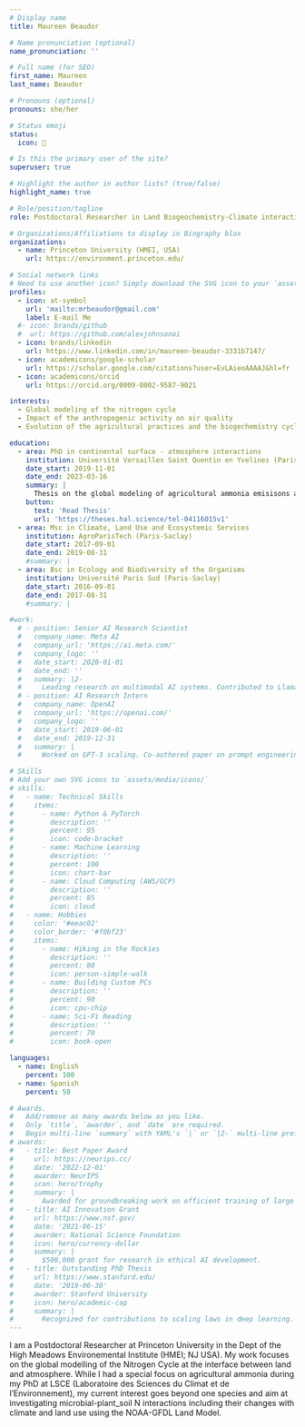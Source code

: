 ```yaml
---
# Display name
title: Maureen Beaudor

# Name pronunciation (optional)
name_pronunciation: ''

# Full name (for SEO)
first_name: Maureen
last_name: Beaudor

# Pronouns (optional)
pronouns: she/her

# Status emoji
status:
  icon: 🚀

# Is this the primary user of the site?
superuser: true

# Highlight the author in author lists? (true/false)
highlight_name: true

# Role/position/tagline
role: Postdoctoral Researcher in Land Biogeochemistry-Climate interactions

# Organizations/Affiliations to display in Biography blox
organizations:
  - name: Princeton University (HMEI, USA)
    url: https://environment.princeton.edu/

# Social network links
# Need to use another icon? Simply download the SVG icon to your `assets/media/icons/` folder.
profiles:
  - icon: at-symbol
    url: 'mailto:mrbeaudor@gmail.com'
    label: E-mail Me
  #- icon: brands/github
  #  url: https://github.com/alexjohnsonai
  - icon: brands/linkedin
    url: https://www.linkedin.com/in/maureen-beaudor-3331b7147/
  - icon: academicons/google-scholar
    url: https://scholar.google.com/citations?user=EvLAieoAAAAJ&hl=fr
  - icon: academicons/orcid
    url: https://orcid.org/0009-0002-9587-9021

interests:
  - Global modeling of the nitrogen cycle
  - Impact of the anthropogenic activity on air quality
  - Evolution of the agricultural practices and the biogechemistry cycles 

education:
  - area: PhD in continental surface - atmosphere interactions
    institution: Université Versailles Saint Quentin en Yvelines (Paris-Saclay)
    date_start: 2019-11-01
    date_end: 2023-03-16
    summary: |
      Thesis on the global modeling of agricultural ammonia emisisons and their impacts on atmospheric chemistry and climate
    button:
      text: 'Read Thesis'
      url: 'https://theses.hal.science/tel-04116015v1'
  - area: Msc in Climate, Land Use and Ecosystemic Services
    institution: AgroParisTech (Paris-Saclay)
    date_start: 2017-09-01
    date_end: 2019-08-31
    #summary: |
  - area: Bsc in Ecology and Biodiversity of the Organisms
    institution: Université Paris Sud (Paris-Saclay)
    date_start: 2016-09-01
    date_end: 2017-08-31
    #summary: |

#work:
  # - position: Senior AI Research Scientist
  #   company_name: Meta AI
  #   company_url: 'https://ai.meta.com/'
  #   company_logo: ''
  #   date_start: 2020-01-01
  #   date_end: ''
  #   summary: |2-
  #     Leading research on multimodal AI systems. Contributed to Llama 2 and other open-source models. 50+ citations in 3 years.
  # - position: AI Research Intern
  #   company_name: OpenAI
  #   company_url: 'https://openai.com/'
  #   company_logo: ''
  #   date_start: 2019-06-01
  #   date_end: 2019-12-31
  #   summary: |
  #     Worked on GPT-3 scaling. Co-authored paper on prompt engineering.

# Skills
# Add your own SVG icons to `assets/media/icons/`
# skills:
#   - name: Technical Skills
#     items:
#       - name: Python & PyTorch
#         description: ''
#         percent: 95
#         icon: code-bracket
#       - name: Machine Learning
#         description: ''
#         percent: 100
#         icon: chart-bar
#       - name: Cloud Computing (AWS/GCP)
#         description: ''
#         percent: 85
#         icon: cloud
#   - name: Hobbies
#     color: '#eeac02'
#     color_border: '#f0bf23'
#     items:
#       - name: Hiking in the Rockies
#         description: ''
#         percent: 80
#         icon: person-simple-walk
#       - name: Building Custom PCs
#         description: ''
#         percent: 90
#         icon: cpu-chip
#       - name: Sci-Fi Reading
#         description: ''
#         percent: 70
#         icon: book-open

languages:
  - name: English
    percent: 100
  - name: Spanish
    percent: 50

# Awards.
#   Add/remove as many awards below as you like.
#   Only `title`, `awarder`, and `date` are required.
#   Begin multi-line `summary` with YAML's `|` or `|2-` multi-line prefix and indent 2 spaces below.
# awards:
#   - title: Best Paper Award
#     url: https://neurips.cc/
#     date: '2022-12-01'
#     awarder: NeurIPS
#     icon: hero/trophy
#     summary: |
#       Awarded for groundbreaking work on efficient training of large models.
#   - title: AI Innovation Grant
#     url: https://www.nsf.gov/
#     date: '2021-06-15'
#     awarder: National Science Foundation
#     icon: hero/currency-dollar
#     summary: |
#       $500,000 grant for research in ethical AI development.
#   - title: Outstanding PhD Thesis
#     url: https://www.stanford.edu/
#     date: '2019-06-30'
#     awarder: Stanford University
#     icon: hero/academic-cap
#     summary: |
#       Recognized for contributions to scaling laws in deep learning.
---
```


I am a Postdoctoral Researcher at Princeton University in the Dept of the High Meadows Environemental Institute (HMEI; NJ USA).
My work focuses on the global modelling of the Nitrogen Cycle at the interface between land and atmosphere. 
While I had a special focus on agricultural ammonia during my PhD at LSCE (Laboratoire des Sciences du Climat et de l&rsquo;Environnement), my current interest goes beyond one species and aim at investigating microbial-plant_soil N interactions including their changes with climate and land use using the NOAA-GFDL Land Model.
